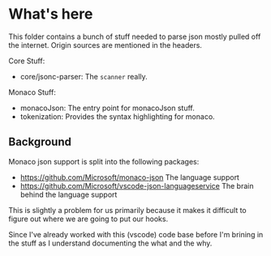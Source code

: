 # What's here

This folder contains a bunch of stuff needed to parse json mostly pulled off the internet. Origin sources are mentioned in the headers.

Core Stuff:
* core/jsonc-parser: The `scanner` really.

Monaco Stuff:
* monacoJson: The entry point for monacoJson stuff.
* tokenization: Provides the syntax highlighting for monaco.

## Background

Monaco json support is split into the following packages:

* https://github.com/Microsoft/monaco-json The language support
* https://github.com/Microsoft/vscode-json-languageservice The brain behind the language support

This is slightly a problem for us primarily because it makes it difficult to figure out where we are going to put our hooks.

Since I've already worked with this (vscode) code base before I'm brining in the stuff as I understand documenting the what and the why.
